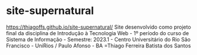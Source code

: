 # site-supernatural
https://thiagoffs.github.io/site-supernatural/
Site desenvolvido como projeto final da disciplina de Introdução à Tecnologia Web   -                     1º período do curso de Sistema de Informação - Semestre: 2023.1                 - Centro Universitário do Rio São Francisco - UniRios / Paulo Afonso - BA  =Thiago Ferreira Batista dos Santos
